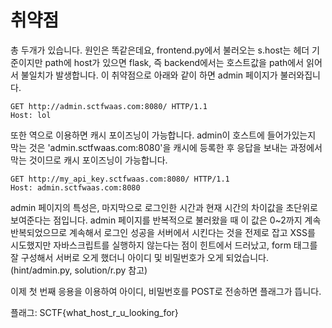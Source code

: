 # 취약점

총 두개가 있습니다. 원인은 똑같은데요, frontend.py에서 불러오는 s.host는 헤더 기준이지만 path에 host가 있으면 flask, 즉 backend에서는 호스트값을 path에서 읽어서 불일치가 발생합니다. 이 취약점으로 아래와 같이 하면 admin 페이지가 불러와집니다.

```
GET http://admin.sctfwaas.com:8080/ HTTP/1.1
Host: lol
```

또한 역으로 이용하면 캐시 포이즈닝이 가능합니다. admin이 호스트에 들어가있는지 막는 것은 'admin.sctfwaas.com:8080'을 캐시에 등록한 후 응답을 보내는 과정에서 막는 것이므로 캐시 포이즈닝이 가능합니다.

```
GET http://my_api_key.sctfwaas.com:8080/ HTTP/1.1
Host: admin.sctfwaas.com:8080
```

admin 페이지의 특성은, 마지막으로 로그인한 시간과 현재 시간의 차이값을 초단위로 보여준다는 점입니다. admin 페이지를 반복적으로 불러왔을 때 이 값은 0~2까지 계속 반복되었으므로 계속해서 로그인 성공을 서버에서 시킨다는 것을 전제로 잡고 XSS를 시도했지만 자바스크립트를 실행하지 않는다는 점이 힌트에서 드러났고, form 태그를 잘 구성해서 서버로 오게 했더니 아이디 및 비밀번호가 오게 되었습니다. (hint/admin.py, solution/r.py 참고)

이제 첫 번째 응용을 이용하여 아이디, 비밀번호를 POST로 전송하면 플래그가 뜹니다.

플래그: SCTF{what_host_r_u_looking_for}